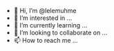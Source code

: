 - 👋 Hi, I’m @lelemuhme
- 👀 I’m interested in ...
- 🌱 I’m currently learning ...
- 💞️ I’m looking to collaborate on ...
- 📫 How to reach me ...

<!---
lelemuhme/lelemuhme is a ✨ special ✨ repository because its `README.md` (this file) appears on your GitHub profile.
You can click the Preview link to take a look at your changes.
--->
